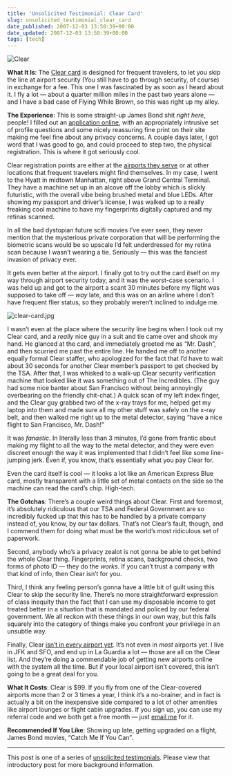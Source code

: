 ```yaml
---
title: 'Unsolicited Testimonial: Clear Card'
slug: unsolicited_testimonial_clear_card
date_published: 2007-12-03 13:50:39+00:00
date_updated: 2007-12-03 13:50:39+00:00
tags: [tech]
---
```

![Clear](/images/clear-logo.gif)

**What It Is**: The [Clear card](http://flyclear.com/) is designed for frequent travelers, to let you skip the line at airport security (You still have to go through security, of course) in exchange for a fee. This one I was fascinated by as soon as I heard about it. I fly a lot — about a quarter million miles in the past two years alone — and I have a bad case of Flying While Brown, so this was right up my alley.

**The Experience**: This is some straight-up James Bond shit *right here*, people! I filled out an [application online](http://flyclear.com/enrollment/), with an appropriately intrusive set of profile questions and some nicely reassuring fine print on their site making me feel fine about any privacy concerns. A couple days later, I got word that I was good to go, and could proceed to step two, the physical registration. This is where it got seriously cool.

Clear registration points are either at the [airports they serve](http://flyclear.com/airports/) or at other locations that frequent travelers might find themselves. In my case, I went to the Hyatt in midtown Manhattan, right above Grand Central Terminal. They have a machine set up in an alcove off the lobby which is slickly futuristic, with the overall vibe being brushed metal and blue LEDs. After showing my passport and driver’s license, I was walked up to a really freaking cool machine to have my fingerprints digitally captured and my retinas scanned.

In all the bad dystopian future scifi movies I’ve ever seen, they never mention that the mysterious private corporation that will be performing the biometric scans would be so upscale I’d felt underdressed for my retina scan because I wasn’t wearing a tie. Seriously — this was the fanciest invasion of privacy ever.

It gets even better at the airport. I finally got to try out the card itself on my way through airport security today, and it was the worst-case scenario. I was held up and got to the airport a scant 30 minutes before my flight was supposed to take off — *way* late, and this was on an airline where I don’t have frequent flier status, so they probably weren’t inclined to indulge me.

![clear-card.jpg](/images/clear-card.jpg)

I wasn’t even at the place where the security line begins when I took out my Clear card, and a *really* nice guy in a suit and tie came over and shook my hand. He glanced at the card, and immediately greeted me as “Mr. Dash”, and then scurried me past the entire line. He handed me off to another equally formal Clear staffer, who apologized for the fact that I’d have to wait about 30 seconds for another Clear member’s passport to get checked by the TSA. After that, I was whisked to a walk-up Clear security verification machine that looked like it was something out of The Incredibles. (The guy had some nice banter about San Francisco without being annoyingly overbearing on the friendly chit-chat.) A quick scan of my left index finger, and the Clear guy grabbed two of the x-ray trays for me, helped get my laptop into them and made sure all my other stuff was safely on the x-ray belt, and then walked me right up to the metal detector, saying “have a nice flight to San Francisco, Mr. Dash!”

It was *fanastic*. In literally less than 3 minutes, I’d gone from frantic about making my flight to all the way to the metal detector, and they were even discreet enough the way it was implemented that I didn’t feel like some line-jumping jerk. Even if, you know, that’s essentially what you pay Clear for.

Even the card itself is cool — it looks a lot like an American Express Blue card, mostly transparent with a little set of metal contacts on the side so the machine can read the card’s chip. High-tech.

**The Gotchas**: There’s a couple weird things about Clear. First and foremost, it’s absolutely ridiculous that our TSA and Federal Government are so incredibly fucked up that this has to be handled by a private company instead of, you know, by our tax dollars. That’s not Clear’s fault, though, and I commend them for doing what must be the world’s most ridiculous set of paperwork.

Second, anybody who’s a privacy zealot is not gonna be able to get behind the whole Clear thing. Fingerprints, retina scans, background checks, two forms of photo ID — they do the *works*. If you can’t trust a company with that kind of info, then Clear isn’t for you.

Third, I think any feeling person’s gonna have a little bit of guilt using this Clear to skip the security line. There’s no more straightforward expression of class inequity than the fact that I can use my disposable income to get treated better in a situation that is mandated and policed by our federal government. We all reckon with these things in our own way, but this falls squarely into the category of things make you confront your privilege in an unsubtle way.

Finally, Clear [isn’t in every airport yet](http://flyclear.com/airports/). It’s not even in *most* airports yet. I live in JFK and SFO, and end up in La Guardia a lot — those are all on the Clear list. And they’re doing a commendable job of getting new airports online with the system all the time. But if your local airport isn’t covered, this isn’t going to be a great deal for you.

**What It Costs**: Clear is $99. If you fly from one of the Clear-covered airports more than 2 or 3 times a year, I think it’s a no-brainer, and in fact is actually a bit on the inexpensive side compared to a lot of other amenities like airport lounges or flight cabin upgrades. If you sign up, you can use my referral code and we both get a free month — just [email me](mailto:anil@dashes.com) for it.

**Recommended If You Like**: Showing up late, getting upgraded on a flight, James Bond movies, “Catch Me If You Can”.

---

This post is one of a series of [unsolicited testimonials](/2007/12/03/unsolicited_testimonials/). Please view that introductory post for more background information.
